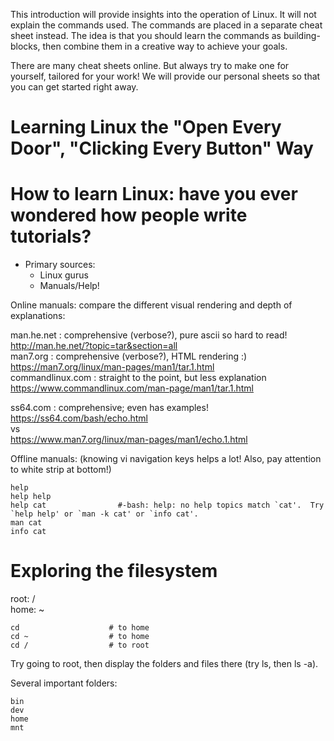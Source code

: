 This introduction will provide insights into the operation of Linux. It will not explain the commands used. The commands are placed in a separate cheat sheet instead. The idea is that you should learn the commands as building-blocks, then combine them in a creative way to achieve your goals.

There are many cheat sheets online. But always try to make one for yourself, tailored for your work! We will provide our personal sheets so that you can get started right away.

# Learning Linux the "Open Every Door", "Clicking Every Button" Way

# How to learn Linux: have you ever wondered how people write tutorials?
- Primary sources:
  - Linux gurus
  - Manuals/Help!

Online manuals: compare the different visual rendering and depth of explanations:

man.he.net : comprehensive (verbose?), pure ascii so hard to read!   
http://man.he.net/?topic=tar&section=all  
man7.org : comprehensive (verbose?), HTML rendering :)  
https://man7.org/linux/man-pages/man1/tar.1.html  
commandlinux.com : straight to the point, but less explanation  
https://www.commandlinux.com/man-page/man1/tar.1.html  

ss64.com : comprehensive; even has examples!  
https://ss64.com/bash/echo.html  
vs  
https://www.man7.org/linux/man-pages/man1/echo.1.html

Offline manuals: (knowing vi navigation keys helps a lot! Also, pay attention to white strip at bottom!)
```
help
help help   
help cat                #-bash: help: no help topics match `cat'.  Try `help help' or `man -k cat' or `info cat'.
man cat
info cat
```

# Exploring the filesystem
root: /  
home: ~  
```
cd                    # to home
cd ~                  # to home
cd /                  # to root
```

Try going to root, then display the folders and files there (try ls, then ls -a).

Several important folders:  
```
bin
dev
home
mnt
```



